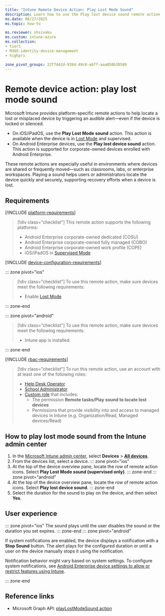 ```yaml
---
title: "Intune Remote Device Action: Play Lost Mode Sound"
description: Learn how to use the Play lost device sound remote action in Microsoft Intune to trigger an audible alert on a lost, stolen, or misplaced device—helping users locate it quickly and securely.
ms.date: 08/27/2025
ms.topic: how-to

ms.reviewer: shsivaku
ms.custom: intune-azure
ms.collection:
- tier1
- M365-identity-device-management
- highpri

zone_pivot_groups: 22f7442d-9384-49c8-abff-aaa058b30589
---
```


# Remote device action: play lost mode sound

Microsoft Intune provides platform-specific remote actions to help locate a lost or misplaced device by triggering an audible alert—even if the device is locked or silenced.

- On iOS/iPadOS, use the **Play Lost Mode sound** action. This action is available when the device is in [Lost Mode](device-lost-mode.md) and supervised.
- On Android Enterprise devices, use the **Play lost device sound** action. This action is supported for corporate-owned devices enrolled with Android Enterprise.

These remote actions are especially useful in environments where devices are shared or frequently moved—such as classrooms, labs, or enterprise workspaces. Playing a sound helps users or administrators locate the device quickly and securely, supporting recovery efforts when a device is lost.

## Requirements

[!INCLUDE [platform-requirements](../includes/h3/platform-requirements.md)]

> [!div class="checklist"]
> This remote action supports the following platforms:
> - Android Enterprise corporate-owned dedicated (COSU)
> - Android Enterprise corporate-owned fully managed (COBO)
> - Android Enterprise corporate-owned work profile (COPE)
> - iOS/iPadOS in [Supervised Mode](/intune/intune-service/remote-actions/device-supervised-mode)

[!INCLUDE [device-configuration-requirements](../includes/h3/device-configuration-requirements.md)]

::: zone pivot="ios"

> [!div class="checklist"]
> To use this remote action, make sure devices meet the following requirements:
>
> - Enable [Lost Mode](device-lost-mode.md)

::: zone-end

::: zone pivot="android"
> [!div class="checklist"]
> To use this remote action, make sure devices meet the following requirements:
>
> - Intune app is installed.

::: zone-end

[!INCLUDE [rbac-requirements](../includes/h3/rbac-requirements.md)]

> [!div class="checklist"]
> To run this remote action, use an account with at least one of the following roles:
>
> - [Help Desk Operator][INT-R1]
> - [School Administrator][INT-R2]
> - [Custom role][INT-RC] that includes:
>   - The permission **Remote tasks/Play sound to locate lost devices**
>   - Permissions that provide visibility into and access to managed devices in Intune (e.g. Organization/Read, Managed devices/Read)

## How to play lost mode sound from the Intune admin center

1. In the [Microsoft Intune admin center][INT-AC], select **Devices** > [**All devices**][INT-ALLD].
1. From the devices list, select a device.
::: zone pivot="ios"
3. At the top of the device overview pane, locate the row of remote action icons. Select **Play Lost Mode sound (supervised only)**.
::: zone-end
::: zone pivot="android"
3. At the top of the device overview pane, locate the row of remote action icons. Select **Play lost device sound**.
::: zone-end
4. Select the duration for the sound to play on the device, and then select **Yes**.

## User experience

::: zone pivot="ios"
The sound plays until the user disables the sound or the duration you set expires.
::: zone-end
::: zone pivot="android"

If system notifications are enabled, the device displays a notification with a **Stop Sound** button. The alert plays for the configured duration or until a user on the device manually stops it using the notification.

Notification behavior might vary based on system settings. To configure system notifications, see [Android Enterprise device settings to allow or restrict features using Intune](../configuration/device-restrictions-android-for-work.md).

::: zone-end

## Reference links

- Microsoft Graph API: [playLostModeSound action][GRAPH-1]

<!--links-->

[INT-AC]: https://go.microsoft.com/fwlink/?linkid=2109431
[INT-ALLD]: https://go.microsoft.com/fwlink/?linkid=2333814
[INT-AC2]: https://go.microsoft.com/fwlink/?linkid=2109431#view/Microsoft_Intune_Devices/DeviceActionList.ReactView

[INT-RC]: /intune/intune-service/fundamentals/create-custom-role
[INT-R1]: /intune/intune-service/fundamentals/role-based-access-control-reference#help-desk-operator
[INT-R2]: /intune/intune-service/fundamentals/role-based-access-control-reference#school-administrator

[GRAPH-1]: /graph/api/intune-devices-manageddevice-playlostmodesound
